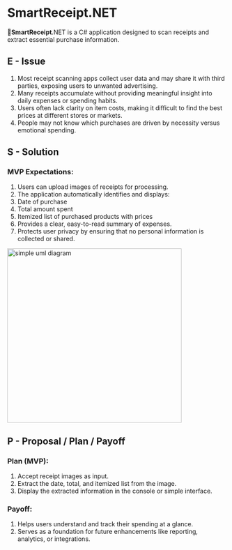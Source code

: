 # SmartReceipt.NET
🧾**SmartReceipt**.NET is a C# application designed to scan receipts and extract essential purchase information.


##  E - Issue

1. Most receipt scanning apps collect user data and may share it with third parties, exposing users to unwanted advertising.
2. Many receipts accumulate without providing meaningful insight into daily expenses or spending habits.
3. Users often lack clarity on item costs, making it difficult to find the best prices at different stores or markets.
4. People may not know which purchases are driven by necessity versus emotional spending.


## S - Solution


### MVP Expectations:
  1. Users can upload images of receipts for processing.
  2. The application automatically identifies and displays:
  3. Date of purchase
  4. Total amount spent
  5. Itemized list of purchased products with prices
  6. Provides a clear, easy-to-read summary of expenses.
  7. Protects user privacy by ensuring that no personal information is collected or shared.


<img width="400" height="400" alt="simple uml diagram" src="https://github.com/user-attachments/assets/1f39d3d7-c867-4197-a0d6-24d4d313f801" />



## P - Proposal / Plan / Payoff

### Plan (MVP):
1. Accept receipt images as input.
2. Extract the date, total, and itemized list from the image.
3. Display the extracted information in the console or simple interface.

### Payoff:
1. Helps users understand and track their spending at a glance.
2. Serves as a foundation for future enhancements like reporting, analytics, or integrations.
